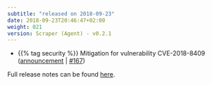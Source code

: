 ```yaml
---
subtitle: "released on 2018-09-23"
date: 2018-09-23T20:46:47+02:00
weight: 021
version: Scraper (Agent) - v0.2.1
---
```


- {{% tag security %}} Mitigation for vulnerability CVE-2018-8409 ([announcement](https://github.com/aspnet/Announcements/issues/316) | [#167](https://github.com/tomkerkhove/promitor/issues/167))

Full release notes can be found [here](https://github.com/tomkerkhove/promitor/releases/tag/0.2.1).